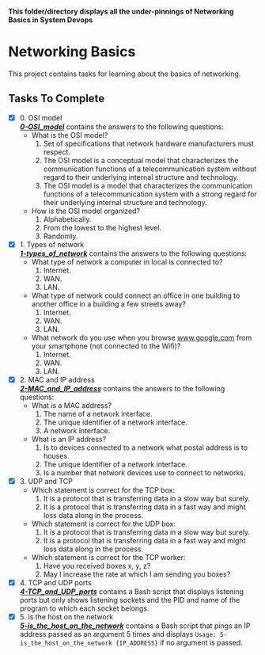 **This folder/directory displays all the under-pinnings of Networking Basics in System Devops**

# Networking Basics

This project contains tasks for learning about the basics of networking.

## Tasks To Complete

+ [x] 0\. OSI model <br/>_**[0-OSI_model](0-OSI_model)**_ contains the answers to the following questions:
  + What is the OSI model?
    1. Set of specifications that network hardware manufacturers must respect.
    2. The OSI model is a conceptual model that characterizes the communication functions of a telecommunication system without regard to their underlying internal structure and technology.
    3. The OSI model is a model that characterizes the communication functions of a telecommunication system with a strong regard for their underlying internal structure and technology.
  + How is the OSI model organized?
    1. Alphabetically.
    2. From the lowest to the highest level.
    3. Randomly.
+ [x] 1\. Types of network <br/>_**[1-types_of_network](1-types_of_network)**_ contains the answers to the following questions:
  + What type of network a computer in local is connected to?
    1. Internet.
    2. WAN.
    3. LAN.
  + What type of network could connect an office in one building to another office in a building a few streets away?
    1. Internet.
    2. WAN.
    3. LAN.
  + What network do you use when you browse www.google.com from your smartphone (not connected to the Wifi)?
    1. Internet.
    2. WAN.
    3. LAN.
+ [x] 2\. MAC and IP address <br/>_**[2-MAC_and_IP_address](2-MAC_and_IP_address)**_ contains the answers to the following questions:
  + What is a MAC address?
    1. The name of a network interface.
    2. The unique identifier of a network interface.
    3. A network interface.
  + What is an IP address?
    1. Is to devices connected to a network what postal address is to houses.
    2. The unique identifier of a network interface.
    3. Is a number that network devices use to connect to networks.
+ [x] 3\. UDP and TCP
  + Which statement is correct for the TCP box:
    1. It is a protocol that is transferring data in a slow way but surely.
    2. It is a protocol that is transferring data in a fast way and might loss data along in the process.
  + Which statement is correct for the UDP box:
    1. It is a protocol that is transferring data in a slow way but surely.
    2. It is a protocol that is transferring data in a fast way and might loss data along in the process.
  + Which statement is correct for the TCP worker:
    1. Have you received boxes x, y, z?
    2. May I increase the rate at which I am sending you boxes?
+ [x] 4\. TCP and UDP ports <br/>_**[4-TCP_and_UDP_ports](4-TCP_and_UDP_ports)**_ contains a Bash script that displays listening ports but only shows listening sockets and the PID and name of the program to which each socket belongs.
+ [x] 5\. Is the host on the network <br/>_**[5-is_the_host_on_the_network](5-is_the_host_on_the_network)**_ contains a Bash script that pings an IP address passed as an argument 5 times and displays `Usage: 5-is_the_host_on_the_network {IP_ADDRESS}` if no argument is passed.
